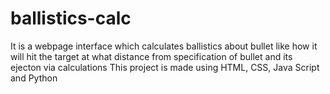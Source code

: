 # ballistics-calc
It is a webpage interface which calculates ballistics about bullet like how it will hit the target at what distance from specification of bullet and its ejecton via calculations
This project is made using HTML, CSS, Java Script and Python
